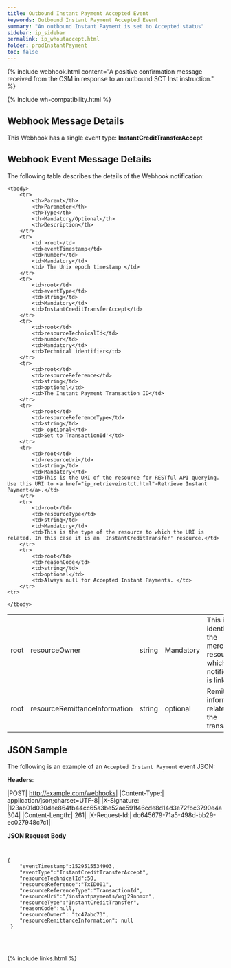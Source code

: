 ```yaml
---
title: Outbound Instant Payment Accepted Event
keywords: Outbound Instant Payment Accepted Event
summary: "An outbound Instant Payment is set to Accepted status"
sidebar: ip_sidebar
permalink: ip_whoutaccept.html
folder: prodInstantPayment
toc: false
---
```


{% include webhook.html content="A positive confirmation message received from the CSM in response to an outbound SCT Inst instruction." %}

{% include wh-compatibility.html %}

## Webhook Message Details

This Webhook has a single event type: <b>InstantCreditTransferAccept</b>


## Webhook Event Message Details

<p>
	The following table describes the details of the Webhook notification:</p>
<table cellspacing="0">

	<tbody>
		<tr>
			<th>Parent</th>
			<th>Parameter</th>
			<th>Type</th>
			<th>Mandatory/Optional</th>
			<th>Description</th>
		</tr>
		<tr>
			<td >root</td>
			<td>eventTimestamp</td>
			<td>number</td>
			<td>Mandatory</td>
			<td> The Unix epoch timestamp </td>
		</tr>
		<tr>
			<td>root</td>
			<td>eventType</td>
			<td>string</td>
			<td>Mandatory</td>
			<td>InstantCreditTransferAccept</td>
		</tr>
		<tr>
			<td>root</td>
			<td>resourceTechnicalId</td>
			<td>number</td>
			<td>Mandatory</td>
            <td>Technical identifier</td>
		</tr>
		<tr>
			<td>root</td>
			<td>resourceReference</td>
			<td>string</td>
			<td>optional</td>
			<td>The Instant Payment Transaction ID</td>
		</tr>
		<tr>
			<td>root</td>
			<td>resourceReferenceType</td>
			<td>string</td>
			<td> optional</td>
			<td>Set to TransactionId'</td>
		</tr>
		<tr>
			<td>root</td>
			<td>resourceUri</td>
			<td>string</td>
			<td>Mandatory</td>
            <td>This is the URI of the resource for RESTful API querying. Use this URI to <a href="ip_retrieveinstct.html">Retrieve Instant Payment</a>.</td>
		</tr>
		<tr>
			<td>root</td>
			<td>resourceType</td>
			<td>string</td>
			<td>Mandatory</td>
			<td>This is the type of the resource to which the URI is related. In this case it is an 'InstantCreditTransfer' resource.</td>
		</tr>
		<tr>
			<td>root</td>
			<td>reasonCode</td>
			<td>string</td>
			<td>optional</td>
			<td>Always null for Accepted Instant Payments. </td>
		</tr>
    <tr>
  <td>root</td>
  <td>resourceOwner</td>
  <td>string</td>
  <td>Mandatory</td>
  <td>This is the identifier of the merchant resource to which this notification is linked.</td>
</tr>
<tr>
<td>root</td>
<td>resourceRemittanceInformation</td>
<td>string</td>
<td>optional</td>
<td>Remittance information related to the transaction.</td>
</tr>    

	</tbody>
</table>

## JSON Sample

The following is an example of an ``Accepted Instant Payment`` event JSON:

<b>Headers</b>:


|POST| http://example.com/webhooks|
|Content-Type:| application/json;charset=UTF-8|
|X-Signature: |123ab01d030dee864fb44cc65a3be52ae591f46cde8d14d3e72fbc3790e4a304|
|Content-Length:| 261|
|X-Request-Id:| dc645679-71a5-498d-bb29-ec027948c7c1|

<b>JSON Request Body</b>

<pre>
<code class="json">

{  
    "eventTimestamp":1529515534903,
    "eventType":"InstantCreditTransferAccept",
    "resourceTechnicalId":50,
    "resourceReference":"TxID001",
    "resourceReferenceType":"TransactionId",
    "resourceUri":"/instantpayments/wqj29nnmxn",
    "resourceType":"InstantCreditTransfer",
    "reasonCode":null,
    "resourceOwner": "tc47abc73",
    "resourceRemittanceInformation": null
 }


</code>
</pre>



{% include links.html %}
